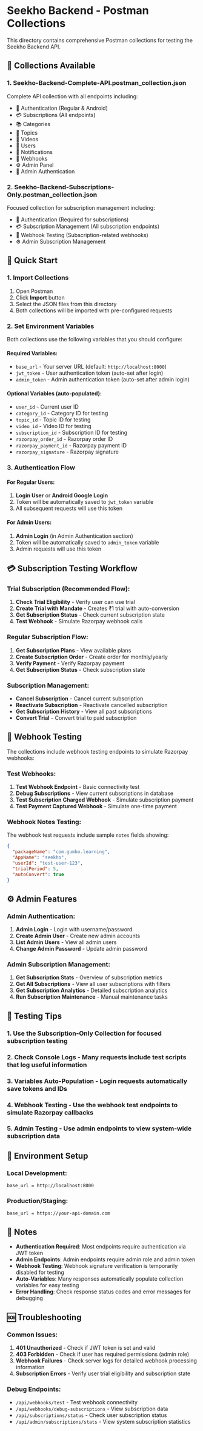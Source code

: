 # Seekho Backend - Postman Collections

This directory contains comprehensive Postman collections for testing the Seekho Backend API.

## 📁 Collections Available

### 1. **Seekho-Backend-Complete-API.postman_collection.json**
Complete API collection with all endpoints including:
- 🔐 Authentication (Regular & Android)
- 💳 Subscriptions (All endpoints)
- 📚 Categories
- 📖 Topics  
- 🎥 Videos
- 👤 Users
- 🔔 Notifications
- 🔗 Webhooks
- ⚙️ Admin Panel
- 🔐 Admin Authentication

### 2. **Seekho-Backend-Subscriptions-Only.postman_collection.json**
Focused collection for subscription management including:
- 🔐 Authentication (Required for subscriptions)
- 💳 Subscription Management (All subscription endpoints)
- 🔗 Webhook Testing (Subscription-related webhooks)
- ⚙️ Admin Subscription Management

## 🚀 Quick Start

### 1. Import Collections
1. Open Postman
2. Click **Import** button
3. Select the JSON files from this directory
4. Both collections will be imported with pre-configured requests

### 2. Set Environment Variables
Both collections use the following variables that you should configure:

#### Required Variables:
- `base_url` - Your server URL (default: `http://localhost:8000`)
- `jwt_token` - User authentication token (auto-set after login)
- `admin_token` - Admin authentication token (auto-set after admin login)

#### Optional Variables (auto-populated):
- `user_id` - Current user ID
- `category_id` - Category ID for testing
- `topic_id` - Topic ID for testing  
- `video_id` - Video ID for testing
- `subscription_id` - Subscription ID for testing
- `razorpay_order_id` - Razorpay order ID
- `razorpay_payment_id` - Razorpay payment ID
- `razorpay_signature` - Razorpay signature

### 3. Authentication Flow

#### For Regular Users:
1. **Login User** or **Android Google Login**
2. Token will be automatically saved to `jwt_token` variable
3. All subsequent requests will use this token

#### For Admin Users:
1. **Admin Login** (in Admin Authentication section)
2. Token will be automatically saved to `admin_token` variable
3. Admin requests will use this token

## 💳 Subscription Testing Workflow

### Trial Subscription (Recommended Flow):
1. **Check Trial Eligibility** - Verify user can use trial
2. **Create Trial with Mandate** - Creates ₹1 trial with auto-conversion
3. **Get Subscription Status** - Check current subscription state
4. **Test Webhook** - Simulate Razorpay webhook calls

### Regular Subscription Flow:
1. **Get Subscription Plans** - View available plans
2. **Create Subscription Order** - Create order for monthly/yearly
3. **Verify Payment** - Verify Razorpay payment
4. **Get Subscription Status** - Check subscription state

### Subscription Management:
- **Cancel Subscription** - Cancel current subscription
- **Reactivate Subscription** - Reactivate cancelled subscription
- **Get Subscription History** - View all past subscriptions
- **Convert Trial** - Convert trial to paid subscription

## 🔗 Webhook Testing

The collections include webhook testing endpoints to simulate Razorpay webhooks:

### Test Webhooks:
1. **Test Webhook Endpoint** - Basic connectivity test
2. **Debug Subscriptions** - View current subscriptions in database
3. **Test Subscription Charged Webhook** - Simulate subscription payment
4. **Test Payment Captured Webhook** - Simulate one-time payment

### Webhook Notes Testing:
The webhook test requests include sample `notes` fields showing:
```json
{
  "packageName": "com.gumbo.learning",
  "AppName": "seekho", 
  "userId": "test-user-123",
  "trialPeriod": 5,
  "autoConvert": true
}
```

## ⚙️ Admin Features

### Admin Authentication:
1. **Admin Login** - Login with username/password
2. **Create Admin User** - Create new admin accounts
3. **List Admin Users** - View all admin users
4. **Change Admin Password** - Update admin password

### Admin Subscription Management:
1. **Get Subscription Stats** - Overview of subscription metrics
2. **Get All Subscriptions** - View all user subscriptions with filters
3. **Get Subscription Analytics** - Detailed subscription analytics
4. **Run Subscription Maintenance** - Manual maintenance tasks

## 🧪 Testing Tips

### 1. **Use the Subscription-Only Collection** for focused subscription testing
### 2. **Check Console Logs** - Many requests include test scripts that log useful information
### 3. **Variables Auto-Population** - Login requests automatically save tokens and IDs
### 4. **Webhook Testing** - Use the webhook test endpoints to simulate Razorpay callbacks
### 5. **Admin Testing** - Use admin endpoints to view system-wide subscription data

## 🔧 Environment Setup

### Local Development:
```
base_url = http://localhost:8000
```

### Production/Staging:
```
base_url = https://your-api-domain.com
```

## 📝 Notes

- **Authentication Required**: Most endpoints require authentication via JWT token
- **Admin Endpoints**: Admin endpoints require admin role and admin token
- **Webhook Testing**: Webhook signature verification is temporarily disabled for testing
- **Auto-Variables**: Many responses automatically populate collection variables for easy testing
- **Error Handling**: Check response status codes and error messages for debugging

## 🆘 Troubleshooting

### Common Issues:
1. **401 Unauthorized** - Check if JWT token is set and valid
2. **403 Forbidden** - Check if user has required permissions (admin role)
3. **Webhook Failures** - Check server logs for detailed webhook processing information
4. **Subscription Errors** - Verify user trial eligibility and subscription state

### Debug Endpoints:
- `/api/webhooks/test` - Test webhook connectivity
- `/api/webhooks/debug-subscriptions` - View subscription data
- `/api/subscriptions/status` - Check user subscription status
- `/api/admin/subscriptions/stats` - View system subscription statistics

